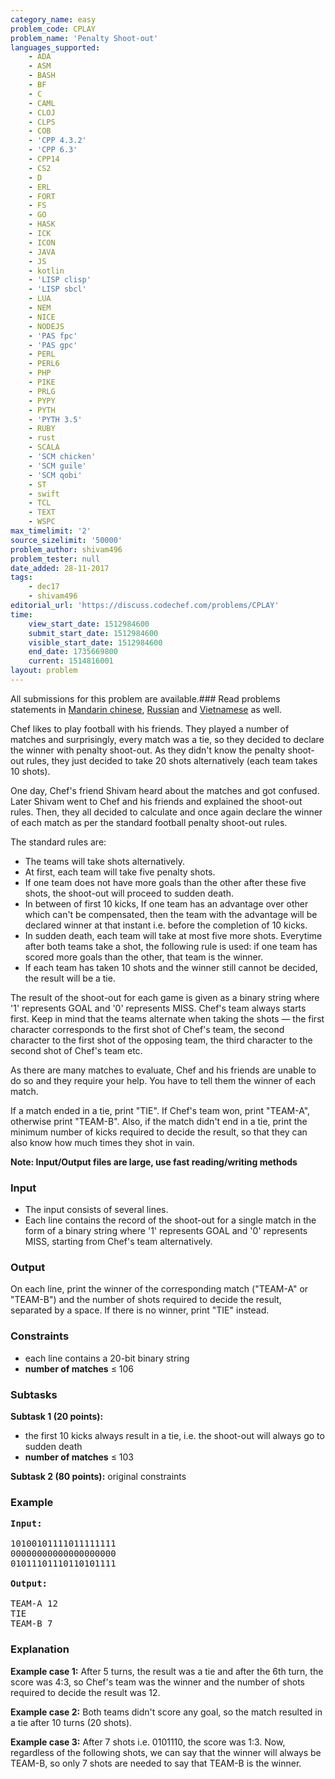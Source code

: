 ```yaml
---
category_name: easy
problem_code: CPLAY
problem_name: 'Penalty Shoot-out'
languages_supported:
    - ADA
    - ASM
    - BASH
    - BF
    - C
    - CAML
    - CLOJ
    - CLPS
    - COB
    - 'CPP 4.3.2'
    - 'CPP 6.3'
    - CPP14
    - CS2
    - D
    - ERL
    - FORT
    - FS
    - GO
    - HASK
    - ICK
    - ICON
    - JAVA
    - JS
    - kotlin
    - 'LISP clisp'
    - 'LISP sbcl'
    - LUA
    - NEM
    - NICE
    - NODEJS
    - 'PAS fpc'
    - 'PAS gpc'
    - PERL
    - PERL6
    - PHP
    - PIKE
    - PRLG
    - PYPY
    - PYTH
    - 'PYTH 3.5'
    - RUBY
    - rust
    - SCALA
    - 'SCM chicken'
    - 'SCM guile'
    - 'SCM qobi'
    - ST
    - swift
    - TCL
    - TEXT
    - WSPC
max_timelimit: '2'
source_sizelimit: '50000'
problem_author: shivam496
problem_tester: null
date_added: 28-11-2017
tags:
    - dec17
    - shivam496
editorial_url: 'https://discuss.codechef.com/problems/CPLAY'
time:
    view_start_date: 1512984600
    submit_start_date: 1512984600
    visible_start_date: 1512984600
    end_date: 1735669800
    current: 1514816001
layout: problem
---
```

All submissions for this problem are available.### Read problems statements in [Mandarin chinese](http://www.codechef.com/download/translated/DEC17/mandarin/CPLAY.pdf), [Russian](http://www.codechef.com/download/translated/DEC17/russian/CPLAY.pdf) and [Vietnamese](http://www.codechef.com/download/translated/DEC17/vietnamese/CPLAY.pdf) as well.

 Chef likes to play football with his friends. They played a number of matches and surprisingly, every match was a tie, so they decided to declare the winner with penalty shoot-out. As they didn't know the penalty shoot-out rules, they just decided to take 20 shots alternatively (each team takes 10 shots).

One day, Chef's friend Shivam heard about the matches and got confused. Later Shivam went to Chef and his friends and explained the shoot-out rules. Then, they all decided to calculate and once again declare the winner of each match as per the standard football penalty shoot-out rules.

The standard rules are:

- The teams will take shots alternatively.
- At first, each team will take five penalty shots.
- If one team does not have more goals than the other after these five shots, the shoot-out will proceed to sudden death.
- In between of first 10 kicks, If one team has an advantage over other which can't be compensated, then the team with the advantage will be declared winner at that instant i.e. before the completion of 10 kicks.
- In sudden death, each team will take at most five more shots. Everytime after both teams take a shot, the following rule is used: if one team has scored more goals than the other, that team is the winner.
- If each team has taken 10 shots and the winner still cannot be decided, the result will be a tie.

The result of the shoot-out for each game is given as a binary string where '1' represents GOAL and '0' represents MISS. Chef's team always starts first. Keep in mind that the teams alternate when taking the shots — the first character corresponds to the first shot of Chef's team, the second character to the first shot of the opposing team, the third character to the second shot of Chef's team etc.

As there are many matches to evaluate, Chef and his friends are unable to do so and they require your help. You have to tell them the winner of each match.

If a match ended in a tie, print "TIE". If Chef's team won, print "TEAM-A", otherwise print "TEAM-B". Also, if the match didn't end in a tie, print the minimum number of kicks required to decide the result, so that they can also know how much times they shot in vain.

**Note: Input/Output files are large, use fast reading/writing methods**

### Input

- The input consists of several lines.
- Each line contains the record of the shoot-out for a single match in the form of a binary string where '1' represents GOAL and '0' represents MISS, starting from Chef's team alternatively.

### Output

On each line, print the winner of the corresponding match ("TEAM-A" or "TEAM-B") and the number of shots required to decide the result, separated by a space. If there is no winner, print "TIE" instead.

### Constraints

- each line contains a 20-bit binary string
- **number of matches** ≤ 106

### Subtasks

**Subtask 1 (20 points):**

- the first 10 kicks always result in a tie, i.e. the shoot-out will always go to sudden death
- **number of matches** ≤ 103

**Subtask 2 (80 points):** original constraints

### Example

<pre><b>Input:</b>

10100101111011111111
00000000000000000000
01011101110110101111

<b>Output:</b>

TEAM-A 12
TIE
TEAM-B 7
</pre>
### Explanation

**Example case 1:** After 5 turns, the result was a tie and after the 6th turn, the score was 4:3, so Chef's team was the winner and the number of shots required to decide the result was 12.

**Example case 2:** Both teams didn't score any goal, so the match resulted in a tie after 10 turns (20 shots).

**Example case 3:** After 7 shots i.e. 0101110, the score was 1:3. Now, regardless of the following shots, we can say that the winner will always be TEAM-B, so only 7 shots are needed to say that TEAM-B is the winner.
